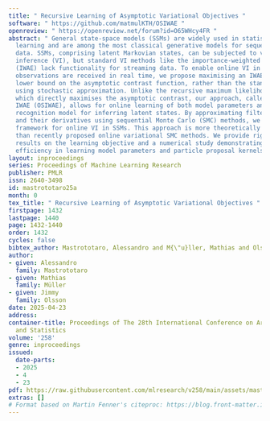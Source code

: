 ```yaml
---
title: " Recursive Learning of Asymptotic Variational Objectives "
software: " https://github.com/matmulKTH/OSIWAE "
openreview: " https://openreview.net/forum?id=O65WHcy4FR "
abstract: " General state-space models (SSMs) are widely used in statistical machine
  learning and are among the most classical generative models for sequential time-series
  data. SSMs, comprising latent Markovian states, can be subjected to variational
  inference (VI), but standard VI methods like the importance-weighted autoencoder
  (IWAE) lack functionality for streaming data. To enable online VI in SSMs when the
  observations are received in real time, we propose maximising an IWAE-type variational
  lower bound on the asymptotic contrast function, rather than the standard IWAE ELBO,
  using stochastic approximation. Unlike the recursive maximum likelihood method,
  which directly maximises the asymptotic contrast, our approach, called online sequential
  IWAE (OSIWAE), allows for online learning of both model parameters and a Markovian
  recognition model for inferring latent states. By approximating filter state posteriors
  and their derivatives using sequential Monte Carlo (SMC) methods, we create a particle-based
  framework for online VI in SSMs. This approach is more theoretically well-founded
  than recently proposed online variational SMC methods. We provide rigorous theoretical
  results on the learning objective and a numerical study demonstrating the method’s
  efficiency in learning model parameters and particle proposal kernels. "
layout: inproceedings
series: Proceedings of Machine Learning Research
publisher: PMLR
issn: 2640-3498
id: mastrototaro25a
month: 0
tex_title: " Recursive Learning of Asymptotic Variational Objectives "
firstpage: 1432
lastpage: 1440
page: 1432-1440
order: 1432
cycles: false
bibtex_author: Mastrototaro, Alessandro and M{\"u}ller, Mathias and Olsson, Jimmy
author:
- given: Alessandro
  family: Mastrototaro
- given: Mathias
  family: Müller
- given: Jimmy
  family: Olsson
date: 2025-04-23
address:
container-title: Proceedings of The 28th International Conference on Artificial Intelligence
  and Statistics
volume: '258'
genre: inproceedings
issued:
  date-parts:
  - 2025
  - 4
  - 23
pdf: https://raw.githubusercontent.com/mlresearch/v258/main/assets/mastrototaro25a/mastrototaro25a.pdf
extras: []
# Format based on Martin Fenner's citeproc: https://blog.front-matter.io/posts/citeproc-yaml-for-bibliographies/
---
```

